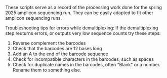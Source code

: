 These scripts serve as a record of the processing work done for the spring 2025 amplicon sequencing run. 
They can be easily adapted to fit other amplicon sequencing runs. 

Troubleshooting tips for errors while demultiplexing:
If the demultiplexing step reuturns errors, or outputs very low sequence counts try these steps:

1. Reverse complement the barcodes
2. Check that the barcodes are 12 bases long
3. Add an A to the end of the barcode sequence
4. Check for incompatible characters in the barcodes, such as spaces
5. Check for duplicate names in the barcodes, often "Blank" or a number. Rename them to something else. 
